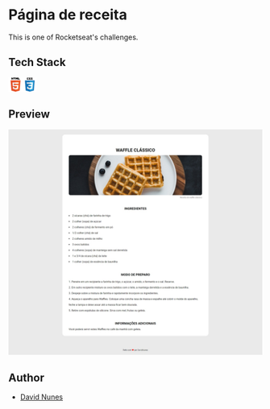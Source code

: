 # Página de receita

This is one of Rocketseat's challenges.

## Tech Stack

<img alt="HTML5" width="28px" src="https://raw.githubusercontent.com/github/explore/80688e429a7d4ef2fca1e82350fe8e3517d3494d/topics/html/html.png" /><img alt="CSS3" width="28px" src="https://raw.githubusercontent.com/github/explore/80688e429a7d4ef2fca1e82350fe8e3517d3494d/topics/css/css.png" />

## Preview

![screenshot](readme_img/preview.jpeg)

## Author

- [David Nunes](https://www.github.com/Dnuns)

